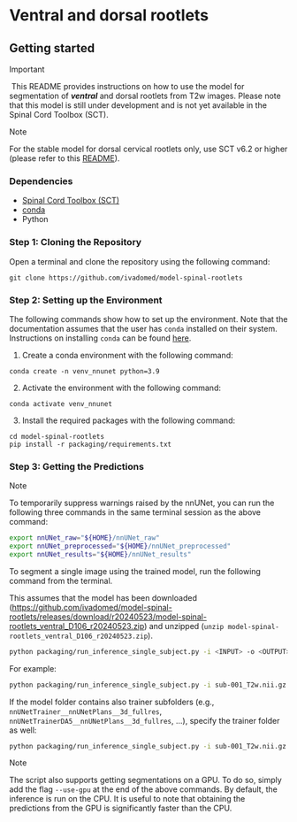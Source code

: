 # Ventral and dorsal rootlets

## Getting started

> [!IMPORTANT]
>️ This README provides instructions on how to use the model for segmentation of **_ventral_** and dorsal rootlets from T2w images. 
> Please note that this model is still under development and is not yet available in the Spinal Cord Toolbox (SCT).

> [!NOTE]
> For the stable model for dorsal cervical rootlets only, use SCT v6.2 or higher (please refer to this [README](..%2FREADME.md)).

### Dependencies

- [Spinal Cord Toolbox (SCT)](https://spinalcordtoolbox.com/user_section/installation.html)
- [conda](https://conda.io/projects/conda/en/latest/user-guide/install/index.html) 
- Python

### Step 1: Cloning the Repository

Open a terminal and clone the repository using the following command:

```
git clone https://github.com/ivadomed/model-spinal-rootlets
```

### Step 2: Setting up the Environment

The following commands show how to set up the environment. 
Note that the documentation assumes that the user has `conda` installed on their system. 
Instructions on installing `conda` can be found [here](https://conda.io/projects/conda/en/latest/user-guide/install/index.html).

1. Create a conda environment with the following command:
```
conda create -n venv_nnunet python=3.9
```

2. Activate the environment with the following command:
```
conda activate venv_nnunet
```

3. Install the required packages with the following command:
```
cd model-spinal-rootlets
pip install -r packaging/requirements.txt
```
 
### Step 3: Getting the Predictions

> [!NOTE]  
> To temporarily suppress warnings raised by the nnUNet, you can run the following three commands in the same terminal session as the above command:
>
> ```bash
> export nnUNet_raw="${HOME}/nnUNet_raw"
> export nnUNet_preprocessed="${HOME}/nnUNet_preprocessed"
> export nnUNet_results="${HOME}/nnUNet_results"
> ```

To segment a single image using the trained model, run the following command from the terminal. 

This assumes that the model has been downloaded (https://github.com/ivadomed/model-spinal-rootlets/releases/download/r20240523/model-spinal-rootlets_ventral_D106_r20240523.zip) 
and unzipped (`unzip model-spinal-rootlets_ventral_D106_r20240523.zip`).

```bash
python packaging/run_inference_single_subject.py -i <INPUT> -o <OUTPUT> -path-model <PATH_TO_MODEL_FOLDER> -fold <FOLD>
```

For example:

```bash
python packaging/run_inference_single_subject.py -i sub-001_T2w.nii.gz -o sub-001_T2w_label-rootlets_dseg.nii.gz -path-model ~/Downloads/model-spinal-rootlets_ventral_D106_r20240523 -fold all
```

If the model folder contains also trainer subfolders (e.g., `nnUNetTrainer__nnUNetPlans__3d_fullres`, `nnUNetTrainerDA5__nnUNetPlans__3d_fullres`, ...), specify the trainer folder as well:

```bash
python packaging/run_inference_single_subject.py -i sub-001_T2w.nii.gz -o sub-001_T2w_label-rootlets_dseg.nii.gz -path-model ~/Downloads/model-spinal-rootlets_ventral_D106/nnUNetTrainerDA5__nnUNetPlans__3d_fullres -fold 0
```

> [!NOTE] 
> The script also supports getting segmentations on a GPU. To do so, simply add the flag `--use-gpu` at the end of the above commands. 
> By default, the inference is run on the CPU. It is useful to note that obtaining the predictions from the GPU is significantly faster than the CPU.
